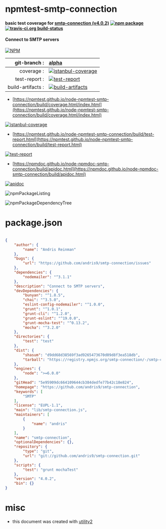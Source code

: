 # npmtest-smtp-connection

#### basic test coverage for  [smtp-connection (v4.0.2)](https://github.com/andris9/smtp-connection)  [![npm package](https://img.shields.io/npm/v/npmtest-smtp-connection.svg?style=flat-square)](https://www.npmjs.org/package/npmtest-smtp-connection) [![travis-ci.org build-status](https://api.travis-ci.org/npmtest/node-npmtest-smtp-connection.svg)](https://travis-ci.org/npmtest/node-npmtest-smtp-connection)

#### Connect to SMTP servers

[![NPM](https://nodei.co/npm/smtp-connection.png?downloads=true&downloadRank=true&stars=true)](https://www.npmjs.com/package/smtp-connection)

| git-branch : | [alpha](https://github.com/npmtest/node-npmtest-smtp-connection/tree/alpha)|
|--:|:--|
| coverage : | [![istanbul-coverage](https://npmtest.github.io/node-npmtest-smtp-connection/build/coverage.badge.svg)](https://npmtest.github.io/node-npmtest-smtp-connection/build/coverage.html/index.html)|
| test-report : | [![test-report](https://npmtest.github.io/node-npmtest-smtp-connection/build/test-report.badge.svg)](https://npmtest.github.io/node-npmtest-smtp-connection/build/test-report.html)|
| build-artifacts : | [![build-artifacts](https://npmtest.github.io/node-npmtest-smtp-connection/glyphicons_144_folder_open.png)](https://github.com/npmtest/node-npmtest-smtp-connection/tree/gh-pages/build)|

- [https://npmtest.github.io/node-npmtest-smtp-connection/build/coverage.html/index.html](https://npmtest.github.io/node-npmtest-smtp-connection/build/coverage.html/index.html)

[![istanbul-coverage](https://npmtest.github.io/node-npmtest-smtp-connection/build/screenCapture.buildCi.browser.%252Ftmp%252Fbuild%252Fcoverage.lib.html.png)](https://npmtest.github.io/node-npmtest-smtp-connection/build/coverage.html/index.html)

- [https://npmtest.github.io/node-npmtest-smtp-connection/build/test-report.html](https://npmtest.github.io/node-npmtest-smtp-connection/build/test-report.html)

[![test-report](https://npmtest.github.io/node-npmtest-smtp-connection/build/screenCapture.buildCi.browser.%252Ftmp%252Fbuild%252Ftest-report.html.png)](https://npmtest.github.io/node-npmtest-smtp-connection/build/test-report.html)

- [https://npmdoc.github.io/node-npmdoc-smtp-connection/build/apidoc.html](https://npmdoc.github.io/node-npmdoc-smtp-connection/build/apidoc.html)

[![apidoc](https://npmdoc.github.io/node-npmdoc-smtp-connection/build/screenCapture.buildCi.browser.%252Ftmp%252Fbuild%252Fapidoc.html.png)](https://npmdoc.github.io/node-npmdoc-smtp-connection/build/apidoc.html)

![npmPackageListing](https://npmtest.github.io/node-npmtest-smtp-connection/build/screenCapture.npmPackageListing.svg)

![npmPackageDependencyTree](https://npmtest.github.io/node-npmtest-smtp-connection/build/screenCapture.npmPackageDependencyTree.svg)



# package.json

```json

{
    "author": {
        "name": "Andris Reinman"
    },
    "bugs": {
        "url": "https://github.com/andris9/smtp-connection/issues"
    },
    "dependencies": {
        "nodemailer": "^3.1.1"
    },
    "description": "Connect to SMTP servers",
    "devDependencies": {
        "bunyan": "^1.8.5",
        "chai": "^3.5.0",
        "eslint-config-nodemailer": "^1.0.0",
        "grunt": "^1.0.1",
        "grunt-cli": "^1.2.0",
        "grunt-eslint": "^19.0.0",
        "grunt-mocha-test": "^0.13.2",
        "mocha": "^3.2.0"
    },
    "directories": {
        "test": "test"
    },
    "dist": {
        "shasum": "d9dd68d38569f3ad9265473670d09d8f3ea518db",
        "tarball": "https://registry.npmjs.org/smtp-connection/-/smtp-connection-4.0.2.tgz"
    },
    "engines": {
        "node": ">=6.0.0"
    },
    "gitHead": "5e95909dc664109644cb384dedfe77b42c18e824",
    "homepage": "https://github.com/andris9/smtp-connection",
    "keywords": [
        "SMTP"
    ],
    "license": "EUPL-1.1",
    "main": "lib/smtp-connection.js",
    "maintainers": [
        {
            "name": "andris"
        }
    ],
    "name": "smtp-connection",
    "optionalDependencies": {},
    "repository": {
        "type": "git",
        "url": "git://github.com/andris9/smtp-connection.git"
    },
    "scripts": {
        "test": "grunt mochaTest"
    },
    "version": "4.0.2",
    "bin": {}
}
```



# misc
- this document was created with [utility2](https://github.com/kaizhu256/node-utility2)

